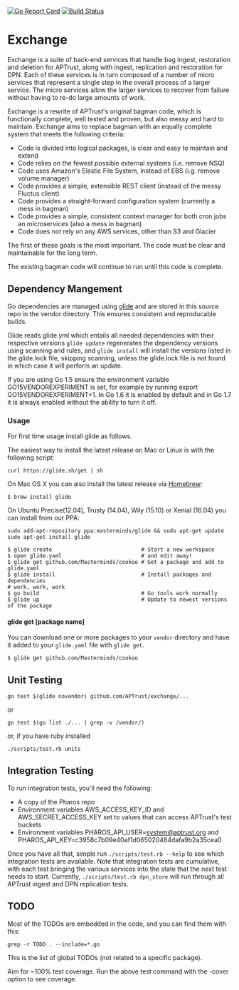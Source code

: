 [![Go Report Card](https://goreportcard.com/badge/github.com/APTrust/exchange)](https://goreportcard.com/report/github.com/APTrust/exchange)
[![Build Status](https://travis-ci.org/APTrust/exchange.svg?branch=master)](https://travis-ci.org/APTrust/exchange)

# Exchange

Exchange is a suite of back-end services that handle bag ingest, restoration and deletion for APTrust, along with ingest, replication and restoration for DPN. Each of these services is in turn composed of a number of micro services that represent a single step in the overall process of a larger service. The micro services allow the larger services to recover from failure without having to re-do large amounts of work.

Exchange is a rewrite of APTrust's original bagman code, which is functionally complete, well tested and proven, but also messy and hard to maintain. Exchange aims to replace bagman with an equally complete system that meets the following criteria:

* Code is divided into logical packages, is clear and easy to maintain and extend
* Code relies on the fewest possible external systems (i.e. remove NSQ)
* Code uses Amazon's Elastic File System, instead of EBS (i.g. remove volume manager)
* Code provides a simple, extensible REST client (instead of the messy Fluctus client)
* Code provides a straight-forward configuration system (currently a mess in bagman)
* Code provides a simple, consistent context manager for both cron jobs an microservices (also a mess in bagman)
* Code does not rely on any AWS services, other than S3 and Glacier

The first of these goals is the most important. The code must be clear and maintainable for the long term.

The existing bagman code will continue to run until this code is complete.

## Dependency Mangement

Go dependencies are managed using [glide](https://github.com/Masterminds/glide) and are stored in this source repo in the vendor directory. This ensures consistent and reproducable builds.

Glide reads glide.yml which entails all needed dependencies with their respective versions
`glide update` regenerates the dependency versions using scanning and rules, and `glide install` will install the versions listed in the glide.lock file, skipping scanning, unless the glide.lock file is not found in which case it will perform an update.

If you are using Go 1.5 ensure the environment variable GO15VENDOREXPERIMENT is set, for example by running export GO15VENDOREXPERIMENT=1. In Go 1.6 it is enabled by default and in Go 1.7 it is always enabled without the ability to turn it off.

### Usage

For first time usage install glide as follows.

The easiest way to install the latest release on Mac or Linux is with the following script:

```
curl https://glide.sh/get | sh
```

On Mac OS X you can also install the latest release via [Homebrew](https://github.com/Homebrew/homebrew):

```
$ brew install glide
```

On Ubuntu Precise(12.04), Trusty (14.04), Wily (15.10) or Xenial (16.04) you can install from our PPA:

```
sudo add-apt-repository ppa:masterminds/glide && sudo apt-get update
sudo apt-get install glide
```

```
$ glide create                            # Start a new workspace
$ open glide.yaml                         # and edit away!
$ glide get github.com/Masterminds/cookoo # Get a package and add to glide.yaml
$ glide install                           # Install packages and dependencies
# work, work, work
$ go build                                # Go tools work normally
$ glide up                                # Update to newest versions of the package
```

#### glide get [package name]

You can download one or more packages to your `vendor` directory and have it added to your
`glide.yaml` file with `glide get`.

```
$ glide get github.com/Masterminds/cookoo
```

## Unit Testing

```
go test $(glide novendor) github.com/APTrust/exchange/...
```
or
```
go test $(go list ./... | grep -v /vendor/)
```
or, if you have ruby installed
```
./scripts/test.rb units
```
## Integration Testing

To run integration tests, you'll need the following:

- A copy of the Pharos repo
- Environment variables AWS_ACCESS_KEY_ID and AWS_SECRET_ACCESS_KEY set to values that can access APTrust's test buckets
- Environment variables PHAROS_API_USER=system@aptrust.org and PHAROS_API_KEY=c3958c7b09e40af1d065020484dafa9b2a35cea0

Once you have all that, simple run `./scripts/test.rb --help` to see which integration tests are available. Note that
integration tests are cumulative, with each test bringing the various services into the state that the next
test needs to start. Currently, `./scripts/test.rb dpn_store` will run through all APTrust ingest and DPN replication
tests.

## TODO

Most of the TODOs are embedded in the code, and you can find them with this:

```
grep -r TODO . --include=*.go
```

This is the list of global TODOs (not related to a specific package).

 Aim for ~100% test coverage. Run the above test command with the -cover option to see coverage.
